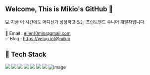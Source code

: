 ## Welcome, This is Mikio's GitHub 👋

💻 지금 이 시간에도 어디선가 성장하고 있는 프런트엔드 주니어 개발자입니다.

📨 Email : ellen10min@gmail.com <br>
✅ Blog : https://velog.io/@mikio

🚩 Tech Stack
---

<img src="https://img.shields.io/badge/html5-E34F26?style=for-the-badge&logo=html5&logoColor=white"> <img src="https://img.shields.io/badge/css-1572B6?style=for-the-badge&logo=css3&logoColor=white">
<img src="https://img.shields.io/badge/javascript-F7DF1E?style=for-the-badge&logo=javascript&logoColor=black"> 
<img src="https://img.shields.io/badge/sass-CC6699?style=for-the-badge&logo=sass&logoColor=white">
<img src="https://img.shields.io/badge/react-61DAFB?style=for-the-badge&logo=react&logoColor=black">
<img src="https://img.shields.io/badge/git-F05032?style=for-the-badge&logo=git&logoColor=white">
<img src="https://img.shields.io/badge/github-181717?style=for-the-badge&logo=github&logoColor=white">
![image](https://user-images.githubusercontent.com/96870855/208595572-21cedabd-421b-4db1-965f-ef2173101145.png)

